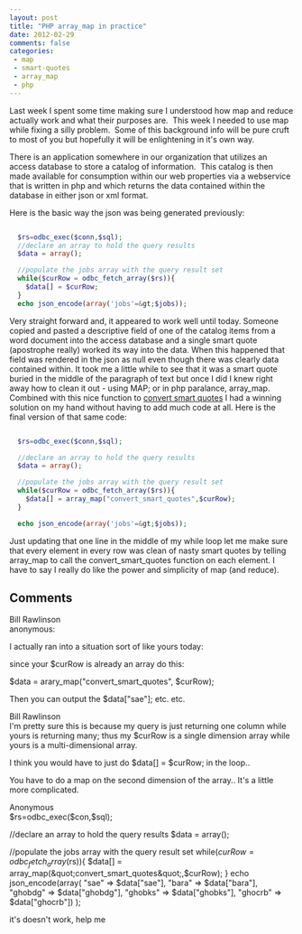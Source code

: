```yaml
---
layout: post
title: "PHP array_map in practice"
date: 2012-02-29
comments: false
categories:
 - map
 - smart-quotes
 - array_map
 - php
---
```



Last week I spent some time making sure I understood how map and reduce actually work and what their purposes are. &nbsp;This week I needed to use map while fixing a silly problem. &nbsp;Some of this background info will be pure cruft to most of you but hopefully it will be enlightening in it's own way.

There is an application somewhere in our organization that utilizes an access database to store a catalog of information. &nbsp;This catalog is then made available for consumption within our web properties via a webservice that is written in php and which returns the data contained within the database in either json or xml format.

Here is the basic way the json was being generated previously:

```php

  $rs=odbc_exec($conn,$sql);
  //declare an array to hold the query results
  $data = array();

  //populate the jobs array with the query result set
  while($curRow = odbc_fetch_array($rs)){
    $data[] = $curRow;
  }
  echo json_encode(array('jobs'=&gt;$jobs));

```

Very straight forward and, it appeared to work well until today.  Someone copied and pasted a descriptive field of one of the catalog items from a word document into the access database and a single smart quote (apostrophe really) worked its way into the data.  When this happened that field was rendered in the json as null even though there was clearly data contained within.
It took me a little while to see that it was a smart quote buried in the middle of the paragraph of text but once I did I knew right away how to clean it out - using MAP; or in php paralance, array_map.  Combined with this nice function to <a href="http://shiflett.org/blog/2005/oct/convert-smart-quotes-with-php">convert smart quotes</a> I had a winning solution on my hand without having to add much code at all.  Here is the final version of that same code:


```php

  $rs=odbc_exec($conn,$sql);

  //declare an array to hold the query results
  $data = array();

  //populate the jobs array with the query result set
  while($curRow = odbc_fetch_array($rs)){
    $data[] = array_map("convert_smart_quotes",$curRow);
  }

  echo json_encode(array('jobs'=&gt;$jobs));

```

Just updating that one line in the middle of my while loop let me make sure that every element in every row was clean of nasty smart quotes by telling array_map to call the convert_smart_quotes function on each element.  I have to say I really do like the power and simplicity of map (and reduce).

<h2>Comments</h2>
<div class='comments'>
<div class='comment'>
<div class='author'>Bill Rawlinson</div>
<div class='content'>
anonymous:

I actually ran into a situation sort of like yours today:

since your $curRow is already an array do this:

$data = arary_map(&quot;convert_smart_quotes&quot;, $curRow);

Then you can output the $data[&quot;sae&quot;];  etc. etc.</div>
</div>
<div class='comment'>
<div class='author'>Bill Rawlinson</div>
<div class='content'>
I&#39;m pretty sure this is because my query is just returning one column while yours is returning many; thus my $curRow is a single dimension array while yours is a multi-dimensional array.

I think you would have to just do $data[] = $curRow; in the loop..

You have to do a map on the second dimension of the array.. It&#39;s a little more complicated.</div>
</div>
<div class='comment'>
<div class='author'>Anonymous</div>
<div class='content'>
$rs=odbc_exec($con,$sql);

//declare an array to hold the query results
$data = array();

//populate the jobs array with the query result set
while($curRow = odbc_fetch_array($rs)){
 $data[] = array_map(&quot;convert_smart_quotes&quot;,$curRow);
}
echo json_encode(array(
&quot;sae&quot; =&gt; $data[&quot;sae&quot;],
&quot;bara&quot; =&gt; $data[&quot;bara&quot;],
&quot;ghobdg&quot; =&gt; $data[&quot;ghobdg&quot;],
&quot;ghobks&quot; =&gt; $data[&quot;ghobks&quot;],
&quot;ghocrb&quot; =&gt; $data[&quot;ghocrb&quot;])
);

it&#39;s doesn&#39;t work, help me</div>
</div>
</div>
